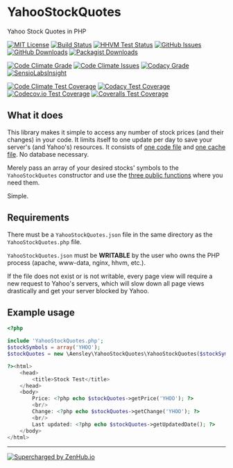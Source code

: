 # YahooStockQuotes
Yahoo Stock Quotes in PHP

[![MIT License](https://img.shields.io/badge/license-MIT-blue.svg)](https://github.com/aensley/YahooStockQuotes/blob/master/LICENSE) [![Build Status](https://travis-ci.org/aensley/YahooStockQuotes.svg)](https://travis-ci.org/aensley/YahooStockQuotes) [![HHVM Test Status](https://img.shields.io/hhvm/aensley/yahoo-stock-quotes.svg)](http://hhvm.h4cc.de/package/aensley/yahoo-stock-quotes) [![GitHub Issues](https://img.shields.io/github/issues-raw/aensley/YahooStockQuotes.svg)](https://github.com/aensley/YahooStockQuotes/issues) [![GitHub Downloads](https://img.shields.io/github/downloads/aensley/YahooStockQuotes/total.svg)](https://github.com/aensley/YahooStockQuotes/releases) [![Packagist Downloads](https://img.shields.io/packagist/dt/aensley/yahoo-stock-quotes.svg)](https://packagist.org/packages/aensley/yahoo-stock-quotes)

[![Code Climate Grade](https://codeclimate.com/github/aensley/YahooStockQuotes/badges/gpa.svg)](https://codeclimate.com/github/aensley/YahooStockQuotes) [![Code Climate Issues](https://img.shields.io/codeclimate/issues/github/aensley/YahooStockQuotes.svg)](https://codeclimate.com/github/aensley/YahooStockQuotes) [![Codacy Grade](https://api.codacy.com/project/badge/grade/753efb995ff64b9087cf2e4952e91038)](https://www.codacy.com/app/awensley/YahooStockQuotes) [![SensioLabsInsight](https://img.shields.io/sensiolabs/i/bc0dd7ac-b413-44a3-bcb4-55e2ab1808d9.svg)](https://insight.sensiolabs.com/projects/bc0dd7ac-b413-44a3-bcb4-55e2ab1808d9)

[![Code Climate Test Coverage](https://codeclimate.com/github/aensley/YahooStockQuotes/badges/coverage.svg)](https://codeclimate.com/github/aensley/YahooStockQuotes/coverage) [![Codacy Test Coverage](https://api.codacy.com/project/badge/coverage/753efb995ff64b9087cf2e4952e91038)](https://www.codacy.com/app/awensley/YahooStockQuotes) [![Codecov.io Test Coverage](https://codecov.io/github/aensley/YahooStockQuotes/coverage.svg?branch=master)](https://codecov.io/github/aensley/YahooStockQuotes?branch=master) [![Coveralls Test Coverage](https://coveralls.io/repos/github/aensley/YahooStockQuotes/badge.svg?branch=master)](https://coveralls.io/github/aensley/YahooStockQuotes?branch=master)


## What it does

This library makes it simple to access any number of stock prices (and their changes) in your code. It limits itself to one update per day to save your server's (and Yahoo's) resources. It consists of [one code file](https://github.com/aensley/YahooStockQuotes/blob/master/src/Aensley/YahooStockQuotes/YahooStockQuotes.php) and [one cache file](https://github.com/aensley/YahooStockQuotes/blob/master/src/Aensley/YahooStockQuotes/YahooStockQuotes.json). No database necessary.

Merely pass an array of your desired stocks' symbols to the `YahooStockQuotes` constructor and use the [three public functions](#example-usage) where you need them.

Simple.


## Requirements

There must be a `YahooStockQuotes.json` file in the same directory as the `YahooStockQuotes.php` file. 

`YahooStockQuotes.json` must be **WRITABLE** by the user who owns the PHP process (apache, www-data, nginx, hhvm, etc.).

If the file does not exist or is not writable, every page view will require a new request to Yahoo's servers, which will slow down all page views drastically and get your server blocked by Yahoo.


## Example usage

```php
<?php

include 'YahooStockQuotes.php';
$stockSymbols = array('YHOO');
$stockQuotes = new \Aensley\YahooStockQuotes\YahooStockQuotes($stockSymbols);

?><html>
	<head>
		<title>Stock Test</title>
	</head>
	<body>
		Price: <?php echo $stockQuotes->getPrice('YHOO'); ?>
		<br/>
		Change: <?php echo $stockQuotes->getChange('YHOO'); ?>
		<br/>
		Last updated: <?php echo $stockQuotes->getUpdatedDate(); ?>
	</body>
</html>
```

----

[![Supercharged by ZenHub.io](https://raw.githubusercontent.com/ZenHubIO/support/master/zenhub-badge.png)](https://zenhub.io)
